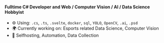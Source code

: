 #### Fulltime C# Developer and Web / Computer Vision / AI / Data Science Hobbyist

- ⚙️ Using: `.cs`, `.ts`, `.svelte`, `docker`, `sql`, `YOLO`, `OpenCV`, `.ai`, `.psd`
- 🌍 Currently working on: Esports related Data Science, Computer Vision
- 💬 Selfhosting, Automation, Data Collection
